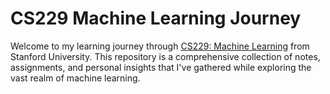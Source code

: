 # CS229 Machine Learning Journey

Welcome to my learning journey through [CS229: Machine Learning](http://cs229.stanford.edu/) from Stanford University. This repository is a comprehensive collection of notes, assignments, and personal insights that I've gathered while exploring the vast realm of machine learning.
